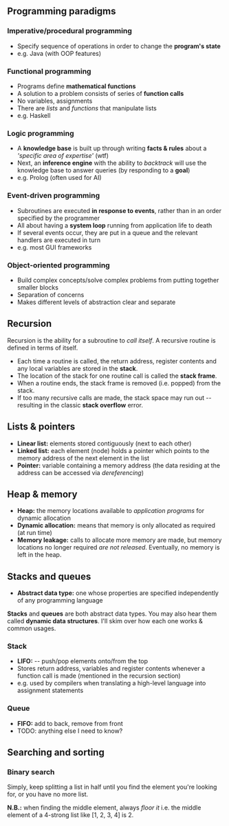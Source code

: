 Programming paradigms
---------------------

### Imperative/procedural programming

  * Specify sequence of operations in order to change the **program's state**
  * e.g. Java (with OOP features)


### Functional programming

  * Programs define **mathematical functions**
  * A solution to a problem consists of series of **function calls**
  * No variables, assignments
  * There are *lists* and *functions* that manipulate lists
  * e.g. Haskell


### Logic programming

  * A **knowledge base** is built up through writing **facts & rules** about a
    *'specific area of expertise'* (wtf)
  * Next, an **inference engine** with the ability to *backtrack* will use the
    knowledge base to answer queries (by responding to a **goal**)
  * e.g. Prolog (often used for AI)


### Event-driven programming

  * Subroutines are executed **in response to events**, rather than in an order
    specified by the programmer
  * All about having a **system loop** running from application life to death
  * If several events occur, they are put in a queue and the relevant handlers
    are executed in turn
  * e.g. most GUI frameworks


### Object-oriented programming

  * Build complex concepts/solve complex problems from putting together smaller
    blocks
  * Separation of concerns
  * Makes different levels of abstraction clear and separate


Recursion
---------

Recursion is the ability for a subroutine to *call itself*. A recursive routine
is defined in terms of itself.

  * Each time a routine is called, the return address, register contents and
    any local variables are stored in the **stack**.
  * The location of the stack for one routine call is called the **stack
    frame**.
  * When a routine ends, the stack frame is removed (i.e. popped) from the
    stack.
  * If too many recursive calls are made, the stack space may run out --
    resulting in the classic **stack overflow** error.


Lists & pointers
----------------

  * **Linear list:** elements stored contiguously (next to each other)
  * **Linked list:** each element (node) holds a pointer which points to the
                     memory address of the next element in the list
  * **Pointer:** variable containing a memory address (the data residing at the
                 address can be accessed via *dereferencing*)


Heap & memory
-------------

  * **Heap:** the memory locations available to *application programs* for
              dynamic allocation
  * **Dynamic allocation:** means that memory is only allocated as required (at
                            run time)
  * **Memory leakage:** calls to allocate more memory are made, but memory
                        locations no longer required *are not released*.
                        Eventually, no memory is left in the heap.


Stacks and queues
-----------------

  * **Abstract data type:** one whose properties are specified independently of
                            any programming language

**Stacks** and **queues** are both abstract data types. You may also hear them
called **dynamic data structures**. I'll skim over how each one works & common
usages.


### Stack

  * **LIFO:** -- push/pop elements onto/from the top
  * Stores return address, variables and register contents whenever a function
    call is made (mentioned in the recursion section)
  * e.g. used by compilers when translating a high-level language into
    assignment statements


### Queue

  * **FIFO:** add to back, remove from front
  * TODO: anything else I need to know?


Searching and sorting
---------------------

### Binary search

Simply, keep splitting a list in half until you find the element you're looking
for, or you have no more list.

**N.B.:** when finding the middle element, always *floor it* i.e. the middle
element of a 4-strong list like [1, 2, 3, 4] is 2.
